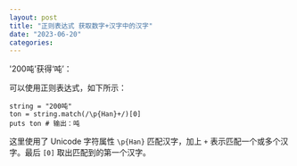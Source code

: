 ```yaml
---
layout: post
title: "正则表达式 获取数字+汉字中的汉字"
date: "2023-06-20"
categories: 
---
```

<p>&#39;200吨&#39;获得&lsquo;吨&rsquo;：</p>

<p>可以使用正则表达式，如下所示：</p>

<pre>
<code>string = &quot;200吨&quot;
ton = string.match(/\p{Han}+/)[0]
puts ton # 输出：吨</code></pre>

<p>这里使用了 Unicode 字符属性 <code>\p{Han}</code> 匹配汉字，加上 <code>+</code> 表示匹配一个或多个汉字。最后 <code>[0]</code> 取出匹配到的第一个汉字。</p>

